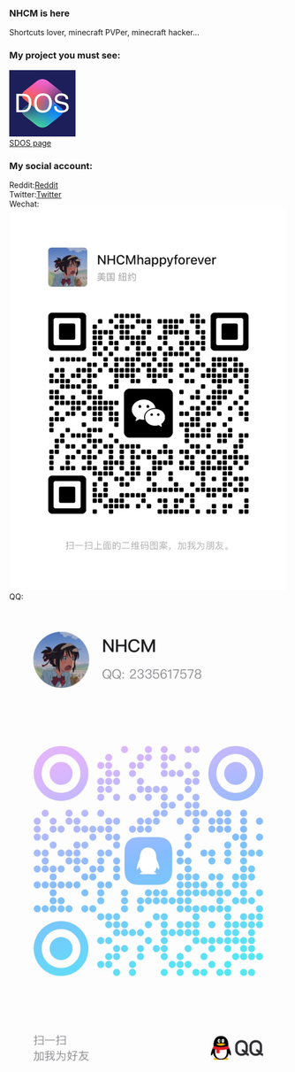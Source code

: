 ### NHCM is here  
Shortcuts lover, minecraft PVPer, minecraft hacker...  
### My project you must see:  
![SDOS](icon.png)  
[SDOS page](https://github.com/NHCMbppp/SDOS)  
### My social account:  
Reddit:[Reddit](https://www.reddit.com/u/NHCM_bppp/)  
Twitter:[Twitter](https://twitter.com/NHCMbppp/)  
Wechat:  
![wechat](wechat.png)  
QQ:  
![QQ](qq.png)
